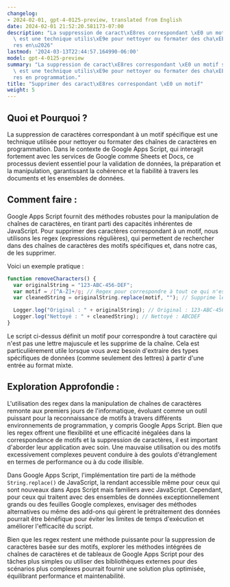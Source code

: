 ```yaml
---
changelog:
- 2024-02-01, gpt-4-0125-preview, translated from English
date: 2024-02-01 21:52:20.581173-07:00
description: "La suppression de caract\xE8res correspondant \xE0 un motif sp\xE9cifique\
  \ est une technique utilis\xE9e pour nettoyer ou formater des cha\xEEnes de caract\xE8\
  res en\u2026"
lastmod: '2024-03-13T22:44:57.164990-06:00'
model: gpt-4-0125-preview
summary: "La suppression de caract\xE8res correspondant \xE0 un motif sp\xE9cifique\
  \ est une technique utilis\xE9e pour nettoyer ou formater des cha\xEEnes de caract\xE8\
  res en programmation."
title: "Supprimer des caract\xE8res correspondant \xE0 un motif"
weight: 5
---
```


## Quoi et Pourquoi ?

La suppression de caractères correspondant à un motif spécifique est une technique utilisée pour nettoyer ou formater des chaînes de caractères en programmation. Dans le contexte de Google Apps Script, qui interagit fortement avec les services de Google comme Sheets et Docs, ce processus devient essentiel pour la validation de données, la préparation et la manipulation, garantissant la cohérence et la fiabilité à travers les documents et les ensembles de données.

## Comment faire :

Google Apps Script fournit des méthodes robustes pour la manipulation de chaînes de caractères, en tirant parti des capacités inhérentes de JavaScript. Pour supprimer des caractères correspondant à un motif, nous utilisons les regex (expressions régulières), qui permettent de rechercher dans des chaînes de caractères des motifs spécifiques et, dans notre cas, de les supprimer.

Voici un exemple pratique :

```javascript
function removeCharacters() {
  var originalString = "123-ABC-456-DEF";
  var motif = /[^A-Z]+/g; // Regex pour correspondre à tout ce qui n'est PAS une lettre majuscule
  var cleanedString = originalString.replace(motif, ""); // Supprime les caractères correspondants

  Logger.log("Original : " + originalString); // Original : 123-ABC-456-DEF
  Logger.log("Nettoyé : " + cleanedString); // Nettoyé : ABCDEF
}
```

Le script ci-dessus définit un motif pour correspondre à tout caractère qui n'est pas une lettre majuscule et les supprime de la chaîne. Cela est particulièrement utile lorsque vous avez besoin d'extraire des types spécifiques de données (comme seulement des lettres) à partir d'une entrée au format mixte.

## Exploration Approfondie :

L'utilisation des regex dans la manipulation de chaînes de caractères remonte aux premiers jours de l'informatique, évoluant comme un outil puissant pour la reconnaissance de motifs à travers différents environnements de programmation, y compris Google Apps Script. Bien que les regex offrent une flexibilité et une efficacité inégalées dans la correspondance de motifs et la suppression de caractères, il est important d'aborder leur application avec soin. Une mauvaise utilisation ou des motifs excessivement complexes peuvent conduire à des goulots d'étranglement en termes de performance ou à du code illisible.

Dans Google Apps Script, l'implémentation tire parti de la méthode `String.replace()` de JavaScript, la rendant accessible même pour ceux qui sont nouveaux dans Apps Script mais familiers avec JavaScript. Cependant, pour ceux qui traitent avec des ensembles de données exceptionnellement grands ou des feuilles Google complexes, envisager des méthodes alternatives ou même des add-ons qui gèrent le prétraitement des données pourrait être bénéfique pour éviter les limites de temps d'exécution et améliorer l'efficacité du script.

Bien que les regex restent une méthode puissante pour la suppression de caractères basée sur des motifs, explorer les méthodes intégrées de chaînes de caractères et de tableaux de Google Apps Script pour des tâches plus simples ou utiliser des bibliothèques externes pour des scénarios plus complexes pourrait fournir une solution plus optimisée, équilibrant performance et maintenabilité.
